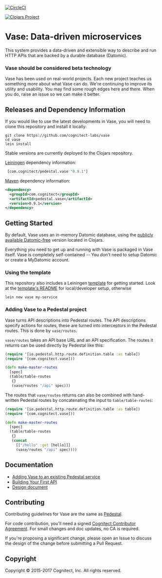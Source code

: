[![CircleCI](https://circleci.com/gh/cognitect-labs/vase.svg?style=svg&circle-token=21b84b7aea75483821d3852de6c5d9930e85720a)](https://circleci.com/gh/cognitect-labs/vase)

[![Clojars Project](https://img.shields.io/clojars/v/com.cognitect/pedestal.vase.svg)](https://clojars.org/com.cognitect/pedestal.vase)

# Vase: Data-driven microservices

This system provides a data-driven and extensible way to describe and
run HTTP APIs that are backed by a durable database (Datomic).

### Vase should be considered beta technology

Vase has been used on real-world projects. Each new project teaches us
something more about what Vase can do. We're continuing to improve its
utility and usability. You may find some rough edges here and
there. When you do, raise an issue so we can make it better.

## Releases and Dependency Information

If you would like to use the latest developments in Vase, you will need to
clone this repository and install it locally:

```
git clone https://github.com/cognitect-labs/vase
cd vase
lein install
```

Stable versions are currently deployed to the Clojars repository.

[Leiningen](https://github.com/technomancy/leiningen) dependency information:

```clj
 [com.cognitect/pedestal.vase "0.9.1"]
```

[Maven](http://maven.apache.org/) dependency information:

```xml
<dependency>
  <groupId>com.cognitect</groupId>
  <artifactId>pedestal.vase</artifactId>
  <version>0.9.1</version>
</dependency>
```


## Getting Started

By default, Vase uses an in-memory Datomic database, using the
[publicly available Datomic-free](https://clojars.org/com.datomic/datomic-free)
version located in Clojars.

Everything you need to get up and running with Vase is packaged in Vase itself.
Vase is completely self-contained -- You don't need to setup Datomic or create a MyDatomic account.

### Using the template

This repository also includes a Leiningen [template](./template) for
getting started.  Look at the [template's
README](./template/README.md) for local/developer setup, otherwise

`lein new vase my-service`

### Adding Vase to a Pedestal project

Vase turns API descriptions into Pedestal routes. The API descriptions
specify actions for routes, these are turned into interceptors in the
Pedestal routes. This is done by `vase/routes`.

`vase/routes` takes an API base URL and an API specification. The routes it
returns can be used directly by Pedestal like this:

```clj
(require '[io.pedestal.http.route.definition.table :as table])
(require '[com.cognitect.vase]))

(defn make-master-routes
  [spec]
  (table/table-routes
   {}
   (vase/routes "/api" spec)))
```

The routes that `vase/routes` returns can also be combined with
hand-written Pedestal routes by concatenating the input to
`table/table-routes`:

```clj
(require '[io.pedestal.http.route.definition.table :as table])
(require '[com.cognitect.vase]))

(defn make-master-routes
  [spec]
  (table/table-routes
   {}
   (concat
     [["/hello" :get [hello]]]
     (vase/routes "/api" spec))))
```


## Documentation

* [Adding Vase to an existing Pedestal service](./docs/adding_vase.md)
* [Building Your First API](./docs/your_first_api.md)
* [Design document](./docs/design.md)


## Contributing

Contributing guidelines for Vase are the same as
[Pedestal](https://github.com/pedestal/pedestal/blob/master/CONTRIBUTING.md).

For code contribution, you'll need a signed [Cognitect Contributor
Agreement](https://secure.echosign.com/public/hostedForm?formid=8JU33Z7A7JX84U).
For small changes and doc updates, no CA is required.

If you're proposing a significant change, please open an Issue to
discuss the design of the change before submitting a Pull Request.

## Copyright

Copyright © 2015-2017 Cognitect, Inc. All rights reserved.
